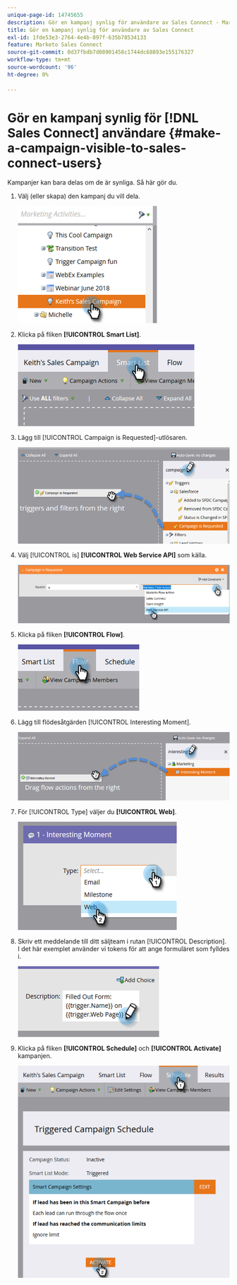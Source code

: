 ```yaml
---
unique-page-id: 14745655
description: Gör en kampanj synlig för användare av Sales Connect - Marketo Docs - produktdokumentation
title: Gör en kampanj synlig för användare av Sales Connect
exl-id: 1fde53e3-2764-4e4b-897f-635b78534133
feature: Marketo Sales Connect
source-git-commit: 0d37fbdb7d08901458c1744dc68893e155176327
workflow-type: tm+mt
source-wordcount: '96'
ht-degree: 0%

---
```


# Gör en kampanj synlig för [!DNL Sales Connect] användare {#make-a-campaign-visible-to-sales-connect-users}

Kampanjer kan bara delas om de är synliga. Så här gör du.

1. Välj (eller skapa) den kampanj du vill dela.

   ![](assets/make-a-marketing-campaign-visible-msc-1.png)

1. Klicka på fliken **[!UICONTROL Smart List]**.

   ![](assets/make-a-marketing-campaign-visible-msc-2.png)

1. Lägg till [!UICONTROL Campaign is Requested]-utlösaren.

   ![](assets/make-a-marketing-campaign-visible-msc-3.png)

1. Välj [!UICONTROL is] **[!UICONTROL Web Service API]** som källa.

   ![](assets/make-a-marketing-campaign-visible-msc-4.png)

1. Klicka på fliken **[!UICONTROL Flow]**.

   ![](assets/make-a-marketing-campaign-visible-msc-5.png)

1. Lägg till flödesåtgärden [!UICONTROL Interesting Moment].

   ![](assets/make-a-marketing-campaign-visible-msc-6.png)

1. För [!UICONTROL Type] väljer du **[!UICONTROL Web]**.

   ![](assets/make-a-marketing-campaign-visible-msc-7.png)

1. Skriv ett meddelande till ditt säljteam i rutan [!UICONTROL Description]. I det här exemplet använder vi tokens för att ange formuläret som fylldes i.

   ![](assets/make-a-marketing-campaign-visible-msc-8.png)

1. Klicka på fliken **[!UICONTROL Schedule]** och **[!UICONTROL Activate]** kampanjen.

   ![](assets/make-a-marketing-campaign-visible-msc-9.png)
